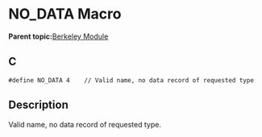 # NO\_DATA Macro

**Parent topic:**[Berkeley Module](GUID-5F35C98C-EC8E-40FF-9B62-3B31D508F820.md)

## C

```
#define NO_DATA 4    // Valid name, no data record of requested type
```

## Description

Valid name, no data record of requested type.

